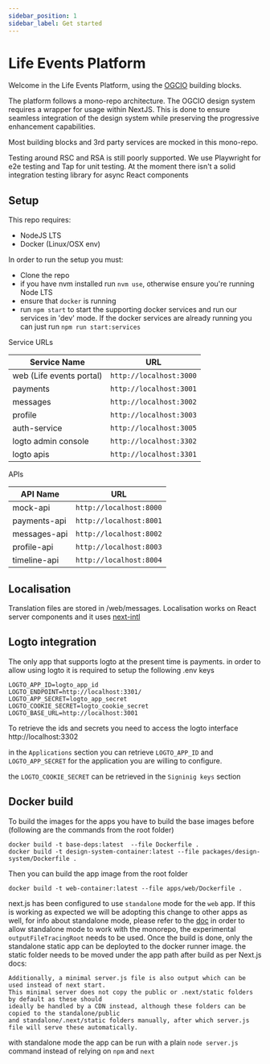 ```yaml
---
sidebar_position: 1
sidebar_label: Get started
---
```


# Life Events Platform

Welcome in the Life Events Platform, using the [OGCIO](https://www.ogcio.gov.ie/) building blocks.

The platform follows a mono-repo architecture.
The OGCIO design system requires a wrapper for usage within NextJS. This is done to ensure seamless integration of the design system while preserving the progressive enhancement capabilities.

Most building blocks and 3rd party services are mocked in this mono-repo.

Testing around RSC and RSA is still poorly supported. We use Playwright for e2e testing and Tap for unit testing. At the moment there isn't a solid integration testing library for async React components

## Setup

This repo requires:

- NodeJS LTS
- Docker (Linux/OSX env)

In order to run the setup you must:

- Clone the repo
- if you have nvm installed run `nvm use`, otherwise ensure you're running Node LTS
- ensure that `docker` is running
- run `npm start` to start the supporting docker services and run our services in 'dev' mode. If the docker services are already running you can just run `npm run start:services`

Service URLs

| Service Name             | URL                     |
| ------------------------ | ----------------------- |
| web (Life events portal) | `http://localhost:3000` |
| payments                 | `http://localhost:3001` |
| messages                 | `http://localhost:3002` |
| profile                  | `http://localhost:3003` |
| auth-service             | `http://localhost:3005` |
| logto admin console      | `http://localhost:3302` |
| logto apis               | `http://localhost:3301` |

APIs

| API Name     | URL                     |
| ------------ | ----------------------- |
| mock-api     | `http://localhost:8000` |
| payments-api | `http://localhost:8001` |
| messages-api | `http://localhost:8002` |
| profile-api  | `http://localhost:8003` |
| timeline-api | `http://localhost:8004` |

## Localisation

Translation files are stored in /web/messages. Localisation works on React server components and it uses [next-intl](https://next-intl-docs.vercel.app/)

## Logto integration

The only app that supports logto at the present time is payments. in order to allow using logto it is required to setup the following .env keys

```
LOGTO_APP_ID=logto_app_id
LOGTO_ENDPOINT=http://localhost:3301/
LOGTO_APP_SECRET=logto_app_secret
LOGTO_COOKIE_SECRET=logto_cookie_secret
LOGTO_BASE_URL=http://localhost:3001

```

To retrieve the ids and secrets you need to access the logto interface http://localhost:3302

in the `Applications` section you can retrieve `LOGTO_APP_ID` and `LOGTO_APP_SECRET` for the application you are willing to configure.

the `LOGTO_COOKIE_SECRET` can be retrieved in the `Signinig keys` section

## Docker build

To build the images for the apps you have to build the base images before (following are the commands from the root folder)

```
docker build -t base-deps:latest  --file Dockerfile .
docker build -t design-system-container:latest --file packages/design-system/Dockerfile .
```

Then you can build the app image from the root folder

```
docker build -t web-container:latest --file apps/web/Dockerfile .
```

next.js has been configured to use `standalone` mode for the `web` app. If this is working as expected we will be adopting this change
to other apps as well, for info about standalone mode, please refer to the [doc](https://nextjs.org/docs/pages/api-reference/next-config-js/output)
in order to allow standalone mode to work with the monorepo, the experimental `outputFileTracingRoot` needs to be used.
Once the build is done, only the standalone static app can be deployted to the docker runner image.
the static folder needs to be moved under the app path after build as per Next.js docs:

```
Additionally, a minimal server.js file is also output which can be used instead of next start.
This minimal server does not copy the public or .next/static folders by default as these should
ideally be handled by a CDN instead, although these folders can be copied to the standalone/public
and standalone/.next/static folders manually, after which server.js file will serve these automatically.
```

with standalone mode the app can be run with a plain `node server.js` command instead of relying on `npm` and `next`
